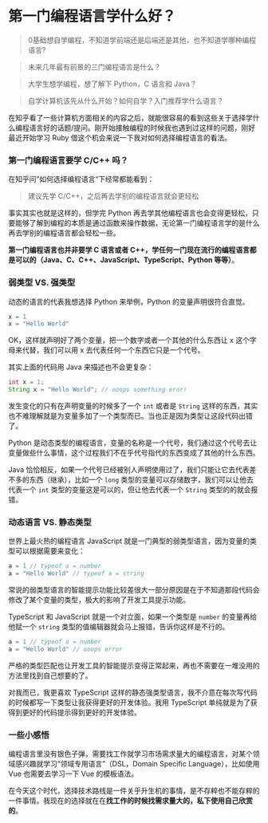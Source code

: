 # 第一门编程语言学什么好？


> 0基础想自学编程，不知道学前端还是后端还是其他，也不知道学哪种编程语言?

> 未来几年最有前景的三门编程语言是什么？

> 大学生想学编程，想了解下 Python，C 语言和 Java？

> 自学计算机该先从什么开始？如何自学？入门推荐学什么语言？


在知乎看了一些计算机方面相关的内容之后，就能很容易的看到这些关于选择学什么编程语言好的话题/提问。刚开始接触编程的时候我也遇到过这样的问题，刚好最近开始学习 Ruby 借这个机会来说一下我对如何选择编程语言的看法。

### 第一门编程语言要学 C/C++ 吗？

在知乎问”如何选择编程语言“下经常都能看到：

> 建议先学 C/C++，之后再去学别的编程语言就会更轻松


事实其实也就是这样的，但学完 Python 再去学其他编程语言也会变得更轻松，只要能够了解到编程的本质是通过函数来操作数据，无论第一门编程语言学的是什么再去学别的编程语言都会轻松一些。

**第一门编程语言也并非要学 C 语言或者 C++，学任何一门现在流行的编程语言都是可以的（Java、C、C++、JavaScript、TypeScript、Python 等等）**。

### 弱类型 VS. 强类型

动态的语言的代表我想选择 Python 来举例，Python 的变量声明很符合直觉。

```Python
x = 1
x = "Hello World"
```

OK，这样就声明好了两个变量，把一个数字或者一个其他的什么东西让 x 这个字母来代替，我们可以用 x 去代表任何一个东西它只是一个代号。

其实上面的代码用 Java 来描述也不会更复杂：

```Java
int x = 1;
String x = "Hello World"; // ooops something eror!
```

发生变化的只有在声明变量的时候多了一个  `int` 或者是 `String` 这样的东西，其实也不难理解就是为变量多加了一个类型而已。当也正是因为类型让这段代码出错了。

Python 是动态类型的编程语言，变量的名称是一个代号，我们通过这个代号去让变量做些什么事情，这个过程我们不在乎代号指代的东西变成了其他的什么东西。

Java 恰恰相反，如果一个代号已经被别人声明使用过了，我们只能让它去代表差不多的东西（继承），比如一个 `long` 类型的变量可以存储数字，我们可以让他去代表一个 `int` 类型的变量这是可以的，但让他去代表一个 `String` 类型的的就会报错。
### 动态语言 VS. 静态类型
世界上最火热的编程语言 JavaScript 就是一门典型的弱类型语言，因为变量的类型可以根据需要来变化：

```js
a = 1 // typeof a = number
a = "Hello World" // typeof a = string
```

常说的弱类型语言的智能提示功能比较差很大一部分原因是在于不知道那段代码会修改了某个变量的类型，极大的影响了开发工具提示功能。

TypeScript 和 JavaScript 就是一个对立面，如果一个类型是 `number` 的变量再给他赋一个 `string` 类型的值编辑器就会马上报错，告诉你这样是不行的。

```ts
a = 1 // typeof a = number
a = "Hello World" // ooops error
```

严格的类型匹配也让开发工具的智能提示变得正常起来，再也不需要在一堆没用的方法里找到自己想要的了。

对我而已，我更喜欢 TypeScript 这样的静态强类型语言，我不介意在每次写代码的时候都写一下类型让我获得更好的开发体验。我用 TypeScript 单纯就是为了获得到更好的代码提示得到更好的开发体验。
### 一些小感悟

编程语言里没有银色子弹，需要找工作就学习市场需求量大的编程语言，对某个领域感兴趣就学习“领域专用语言”（DSL，Domain Specific Language），比如使用 Vue 也需要去学习一下 Vue 的模板语法。

在今天这个时代，选择技术路线是一件关乎升生机的事情，是不存粹也不能存粹的一件事情。我现在的选择就在在**找工作的时候找需求量大的，私下使用自己欣赏的**。

